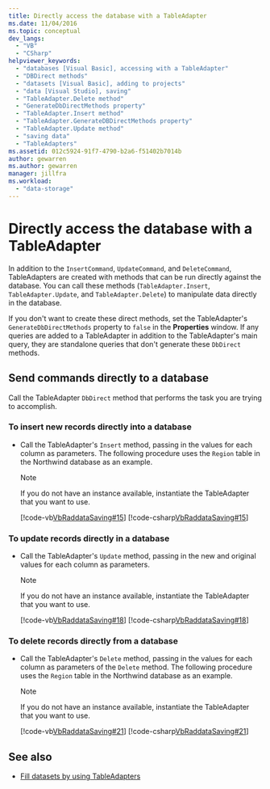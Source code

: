```yaml
---
title: Directly access the database with a TableAdapter
ms.date: 11/04/2016
ms.topic: conceptual
dev_langs:
  - "VB"
  - "CSharp"
helpviewer_keywords:
  - "databases [Visual Basic], accessing with a TableAdapter"
  - "DBDirect methods"
  - "datasets [Visual Basic], adding to projects"
  - "data [Visual Studio], saving"
  - "TableAdapter.Delete method"
  - "GenerateDbDirectMethods property"
  - "TableAdapter.Insert method"
  - "TableAdapter.GenerateDBDirectMethods property"
  - "TableAdapter.Update method"
  - "saving data"
  - "TableAdapters"
ms.assetid: 012c5924-91f7-4790-b2a6-f51402b7014b
author: gewarren
ms.author: gewarren
manager: jillfra
ms.workload:
  - "data-storage"
---
```

# Directly access the database with a TableAdapter

In addition to the `InsertCommand`, `UpdateCommand`, and `DeleteCommand`, TableAdapters are created with methods that can be run directly against the database. You can call these methods (`TableAdapter.Insert`, `TableAdapter.Update`, and `TableAdapter.Delete`) to manipulate data directly in the database.

If you don't want to create these direct methods, set the TableAdapter's `GenerateDbDirectMethods` property to `false` in the **Properties** window. If any queries are added to a TableAdapter in addition to the TableAdapter's main query, they are standalone queries that don't generate these `DbDirect` methods.

## Send commands directly to a database

Call the TableAdapter `DbDirect` method that performs the task you are trying to accomplish.

### To insert new records directly into a database

- Call the TableAdapter's `Insert` method, passing in the values for each column as parameters. The following procedure uses the `Region` table in the Northwind database as an example.

    > [!NOTE]
    > If you do not have an instance available, instantiate the TableAdapter that you want to use.

     [!code-vb[VbRaddataSaving#15](../data-tools/codesnippet/VisualBasic/directly-access-the-database-with-a-tableadapter_1.vb)]
     [!code-csharp[VbRaddataSaving#15](../data-tools/codesnippet/CSharp/directly-access-the-database-with-a-tableadapter_1.cs)]

### To update records directly in a database

- Call the TableAdapter's `Update` method, passing in the new and original values for each column as parameters.

    > [!NOTE]
    > If you do not have an instance available, instantiate the TableAdapter that you want to use.

     [!code-vb[VbRaddataSaving#18](../data-tools/codesnippet/VisualBasic/directly-access-the-database-with-a-tableadapter_2.vb)]
     [!code-csharp[VbRaddataSaving#18](../data-tools/codesnippet/CSharp/directly-access-the-database-with-a-tableadapter_2.cs)]

### To delete records directly from a database

- Call the TableAdapter's `Delete` method, passing in the values for each column as parameters of the `Delete` method. The following procedure uses the `Region` table in the Northwind database as an example.

    > [!NOTE]
    > If you do not have an instance available, instantiate the TableAdapter that you want to use.

     [!code-vb[VbRaddataSaving#21](../data-tools/codesnippet/VisualBasic/directly-access-the-database-with-a-tableadapter_3.vb)]
     [!code-csharp[VbRaddataSaving#21](../data-tools/codesnippet/CSharp/directly-access-the-database-with-a-tableadapter_3.cs)]

## See also

- [Fill datasets by using TableAdapters](../data-tools/fill-datasets-by-using-tableadapters.md)